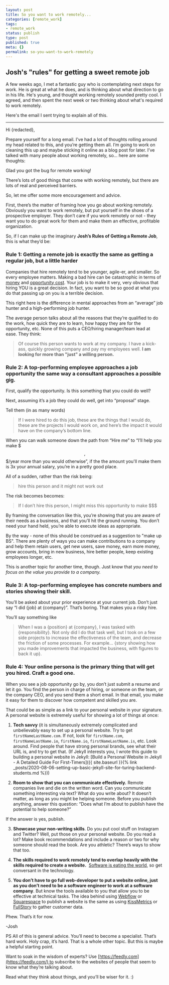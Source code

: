 ```yaml
---
layout: post
title: So you want to work remotely...
categories: [remote_work]
tags:
- remote_work
status: publish
type: post
published: true
meta: {}
permalink: so-you-want-to-work-remotely
---
```


## Josh's "rules" for getting a sweet remote job

A few weeks ago, I met a fantastic guy who is contemplating next steps for work. He is great at what he does, and is thinking about what direction to go in his life. He's young, and thought working remotely sounded pretty cool. I agreed, and then spent the next week or two thinking about what's required to work remotely. 

Here's the email I sent trying to explain all of this.

----------------
Hi {redacted},

Prepare yourself for a long email. I’ve had a lot of thoughts rolling around my head related to this, and you’re getting them all. I’m going to work on cleaning this up and maybe sticking it online as a blog post for later. I’ve talked with many people about working remotely, so… here are some thoughts:

Glad you got the bug for remote working!

There’s lots of good things that come with working remotely, but there are lots of real and perceived barriers.

So, let me offer some more encouragement and advice. 

First, there’s the matter of framing how you go about working remotely. Obviously you want to work remotely, but put yourself in the shoes of a prospective employer. They don’t care if you work remotely or not - they want you to do great work for them and make them an effective, profitable organization. 

So, if I can make up the imaginary **Josh’s Rules of Getting a Remote Job**, this is what they’d be:


### Rule 1: Getting a remote job is exactly the same as getting a regular job, but a little harder


Companies that hire remotely tend to be younger, agile-er, and smaller. So every employee matters. Making a bad hire can be catastrophic in terms of
[money](http://resources.dice.com/report/the-cost-of-bad-hiring-decisions/) and [opportunity cost](https://en.wikipedia.org/wiki/Opportunity_cost). Your job is to make it very, very obvious that hiring YOU is a great decision. In fact, you want to be so good at what you do that passing up on you is a terrible decision. 

This right here is the difference in mental approaches from an “average” job hunter and a high-performing job hunter. 

The average person talks about all the reasons that they’re qualified to do the work, how quick they are to learn, how happy they are for the opportunity, etc. None of this puts a CEO/hiring manager/team lead at ease. They think:

> Of course this person wants to work at my company. I have a kick-ass, quickly growing company and pay my employees well. **I am looking for more than "just" a willing person.**

### Rule 2: A top-performing employee approaches a job opportunity the same way a consultant approaches a possible gig.

First, qualify the opportunity. Is this something that you could do well?

Next, assuming it’s a job they could do well, get into “proposal” stage. 

Tell them (in as many words)

> If I were hired to do this job, these are the things that I would do, these are the projects I would work on, and here’s the impact it would have on the company’s bottom line.

When you can walk someone down the path from “Hire me” to “I’ll help you make $$$,$$$/year more than you would otherwise”, if the the amount you'll make them is 3x your annual salary, you’re in a pretty good place. 

All of a sudden, rather than the risk being:
> hire this person and it might not work out 

The risk becomes becomes:
> If I don’t hire this person, I might miss this opportunity to make $$$

By framing the conversation like this, you’re showing that you are aware of their needs as a business, and that you’ll hit the ground running. You don’t need your hand held, you’re able to execute ideas as appropriate. 

By the way - none of this should be construed as a suggestion to "make up BS". There are plenty of ways you can make contributions to a company and help them retain users, get new users, save money, earn more money, grow accounts, bring in new business, hire better people, keep existing employees longer, etc. 

This is another topic for another time, though. Just know that _you need to focus on the value you provide to a company._

### Rule 3: A top-performing employee has concrete numbers and stories showing their skill. 

You’ll be asked about your prior experience at your current job. Don’t just say “I did {job} at {company}”. That’s boring. That makes you a risky hire. 

You’ll say something like

> When I was a {position} at {company}, I was tasked with {responsibility}. Not only did I do that task well, but I took on a few side projects to increase the effectiveness of the team, and decrease the friction of some processes. For example… {story showing how you made improvements that impacted the business, with figures to back it up}.

### Rule 4: Your online persona is the primary thing that will get you hired. Craft a good one. 

When you see a job opportunity go by, you don’t just submit a resume and let it go. You find the person in charge of hiring, or someone on the team, or the company CEO, and you send them a short email. In that email, you make it easy for them to discover how competent and skilled you are. 

That could be as simple as a link to your personal website in your signature. A personal website is extremely useful for showing a lot of things at once:

1. **Tech savvy** (it is simultaneously extremely complicated and unbelievably easy to set up a personal website. Try to get `firstNameLastName.com`. If not, look for `firstName.com`, `firstNameLastName.io`, `firstName.io`, `firstNameLastName.is`, etc. Look around. Find people that have strong personal brands, see what their URL is, and try to get that. (If Jekyll interests you, I wrote this guide to building a personal website in Jekyll: [Build a Personal Website in Jekyll - A Detailed Guide For First-Timers]({{ site.baseurl }}{% link _posts/2020-08-06-setting-up-basic-jekyll-site-for-turing-backend-students.md %}))

2. **Room to show that you can communicate effectively.** Remote companies live and die on the written word. Can you communicate something interesting via text? What do you write about? It doesn’t matter, as long as you might be helping someone. Before you publish anything, answer this question: “Does what I’m about to publish have the potential to help someone?”

If the answer is yes, publish.

3. **Showcase your non-writing skills**. Do you put cool stuff on Instagram and Twitter? Well, put those on your personal website. Do you read a lot? Make book recommendations and include a reason or two for why someone should read the book. Are you athletic? There’s ways to show that too. 

4. **The skills required to work remotely tend to overlap heavily with the skills required to create a website.** 
[Software is eating the world](http://www.wsj.com/articles/SB10001424053111903480904576512250915629460), so get conversant in the technology.

5. **You don’t have to go full web-developer to put a website online, just as you don’t need to be a software engineer to work at a software company**. But know the tools available to you that allow you to be effective at technical tasks. The idea behind using [Webflow](https://webflow.com/) or [Squarespace](https://www.squarespace.com/) to publish a website is the same as using [KissMetrics](https://www.kissmetrics.com/) or [FullStory](https://www.fullstory.com) to gather customer data.

Phew. That’s it for now.

\-Josh

PS All of this is general advice. You’ll need to become a specialist. That’s hard work. Holy crap, it’s hard. That is a whole other topic. But this is maybe a helpful starting point.

Want to soak in the wisdom of experts? Use [https://feedly.com](https://feedly.com/) to subscribe to the websites of people that seem to know what they’re talking about. 

Read what they think about things, and you’ll be wiser for it. :)
